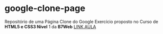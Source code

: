 # google-clone-page
 Repositório de uma Página Clone do Google
Exercício proposto no Curso de **HTML5 e CSS3 Nível** 1 da __B7Web__
[LINK AULA](https://alunos.b7web.com.br/curso/html5-e-css3-nivel-1/exercicio-um-clone-do-google)
